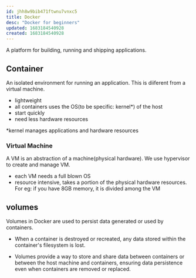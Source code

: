 ```yaml
---
id: jhh8w9bib471ftwnu7vnxc5
title: Docker
desc: "Docker for beginners"
updated: 1683184540928
created: 1683184540928
---
```


A platform for building, running and shipping applications.

## Container

An isolated environment for running an application.
This is diiferent from a virtual machine.

- lightweight
- all containers uses the OS(to be specific: kernel\*) of the host
- start quickly
- need less hardware resources

\*kernel manages applications and hardware resources

### Virtual Machine

A VM is an abstraction of a machine(physical hardware). We use hypervisor to create and manage VM.

- each VM needs a full blown OS
- resource intensive, takes a portion of the physical hardware resources. For eg: if you have 8GB memory, it is divided among the VM

## volumes

Volumes in Docker are used to persist data generated or used by containers.

- When a container is destroyed or recreated, any data stored within the container's filesystem is lost.

- Volumes provide a way to store and share data between containers or between the host machine and containers, ensuring data persistence even when containers are removed or replaced.
